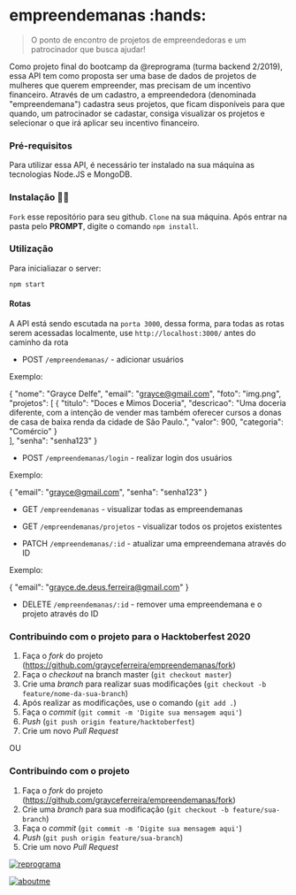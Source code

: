 # empreendemanas :hands:
> O ponto de encontro de projetos de empreendedoras e um patrocinador que busca ajudar!

Como projeto final do bootcamp da @reprograma (turma backend 2/2019), essa API tem como proposta ser uma base de dados de projetos de mulheres que querem empreender, mas precisam de um incentivo financeiro. Através de um cadastro, a empreendedora (denominada "empreendemana") cadastra seus projetos, que ficam disponíveis para que quando, um patrocinador se cadastar, consiga visualizar os projetos e selecionar o que irá aplicar seu incentivo financeiro.

### Pré-requisitos

Para utilizar essa API, é necessário ter instalado na sua máquina as tecnologias Node.JS e MongoDB.

### Instalação :woman_technologist:

`Fork` esse repositório para seu github. `Clone` na sua máquina. Após entrar na pasta pelo **PROMPT**, digite o comando `npm install`.

### Utilização 

Para inicialiazar o server:
```
npm start
```

#### Rotas

A API está sendo escutada na `porta 3000`, dessa forma, para todas as rotas serem acessadas localmente, use `http://localhost:3000/` antes do caminho da rota

- POST `/empreendemanas/` - adicionar usuários 

Exemplo:

  {
  "nome": "Grayce Delfe",
  "email": "grayce@gmail.com",
  "foto": "img.png",
  "projetos": [
  	{
	"titulo": "Doces e Mimos Doceria",
	"descricao": "Uma doceria diferente, com a intenção de vender mas também oferecer cursos a donas de casa de baixa renda da cidade de São Paulo.",
	"valor": 900,
	"categoria": "Comércio"
	}	
  	],
  "senha": "senha123"
  }

- POST `/empreendemanas/login` - realizar login dos usuários

Exemplo:

{
	"email": "grayce@gmail.com",
	"senha": "senha123"
}

- GET `/empreendemanas` - visualizar todas as empreendemanas

- GET `/empreendemanas/projetos` - visualizar todos os projetos existentes

- PATCH `/empreendemanas/:id` - atualizar uma empreendemana através do ID

Exemplo:

{
  "email": "grayce.de.deus.ferreira@gmail.com"
}

- DELETE `/empreendemanas/:id` - remover uma empreendemana e o projeto através do ID


### Contribuindo com o projeto para o Hacktoberfest 2020

1. Faça o _fork_ do projeto (<https://github.com/grayceferreira/empreendemanas/fork>)
2. Faça o _checkout_ na branch master (`git checkout master`)
3. Crie uma _branch_ para realizar suas modificações (`git checkout -b feature/nome-da-sua-branch`)
4. Após realizar as modificações, use o comando (`git add .`)
4. Faça o _commit_ (`git commit -m 'Digite sua mensagem aqui'`)
4. _Push_ (`git push origin feature/hacktoberfest`)
5. Crie um novo _Pull Request_

OU

### Contribuindo com o projeto

1. Faça o _fork_ do projeto (<https://github.com/grayceferreira/empreendemanas/fork>)
2. Crie uma _branch_ para sua modificação (`git checkout -b feature/sua-branch`)
3. Faça o _commit_ (`git commit -m 'Digite sua mensagem aqui'`)
4. _Push_ (`git push origin feature/sua-branch`)
5. Crie um novo _Pull Request_



[![reprograma](https://reprograma.com.br/assets/img/logo-fundoclaro.png)](https://www.reprograma.com.br/)

[![aboutme](https://instagram.fgru5-1.fna.fbcdn.net/v/t51.2885-19/s320x320/104238218_665572650691590_4782080953289122449_n.jpg?_nc_ht=instagram.fgru5-1.fna.fbcdn.net&_nc_ohc=lQpMGS09FcsAX_3cjBZ&oh=eebda7ec29fdcf0de68bbd146bfeedd6&oe=5FB6A2D3)](https://linktr.ee/grayce.ferreira)


